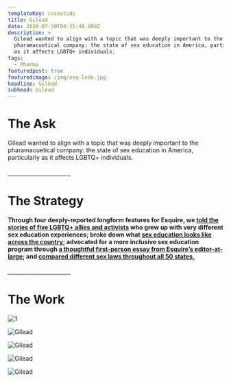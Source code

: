 ```yaml
---
templateKey: casestudy
title: Gilead
date: 2020-07-30T04:35:48.999Z
description: >
  Gilead wanted to align with a topic that was deeply important to the
  pharamacuetical company: the state of sex education in America, particularly
  as it affects LGBTQ+ individuals. 
tags:
  - Pharma
featuredpost: true
featuredimage: /img/esq-lede.jpg
headline: Gilead
subhead: Gilead
---
```

# **The Ask**

Gilead wanted to align with a topic that was deeply important to the pharamacuetical company: the state of sex education in America, particularly as it affects LGBTQ+ individuals.

###### \_\_\_\_\_\_\_\_\_\_\_\_\_\_\_\_\_\_\_\_\_\__

# **The Strategy**

**Through four deeply-reported longform features for Esquire, we [told the stories of five LGBTQ+ allies and activists](https://www.esquire.com/lifestyle/sex/a27479621/high-school-sex-education/) who grew up with very different sex education experiences; broke down what [sex education looks like across the country](https://www.esquire.com/lifestyle/sex/a27663524/sex-edcuation-in-america-state-by-state-1559243998/); advocated for a more inclusive sex education program through [a thoughtful first-person essay from Esquire’s editor-at-large](https://www.esquire.com/lifestyle/sex/a27569998/comprehensive-sex-education-america/); and [compared different sex laws throughout all 50 states.](https://www.esquire.com/lifestyle/sex/a27532397/state-by-state-sex-data/)**

###### \_\_\_\_\_\_\_\_\_\_\_\_\_\_\_\_\_\_\_\_\_\__

# **The Work**



![](/img/black_bar.png "1")

![Gilead](/img/esq_1.jpg "2")

![Gilead](/img/esq_2.jpg "3")

![Gilead](/img/esq3.jpg "4")

![Gilead](/img/esq4.jpg "5")
